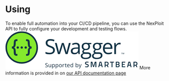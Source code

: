 # Using
To enable full automation into your CI/CD pipeline, you can use the NexPloit API to fully configure your development and testing flows.\
![swagger](media/swagger.png ':size=45%')
More information is provided in on [our API documentation page](https://nexploit.app/api/v1/docs/)
